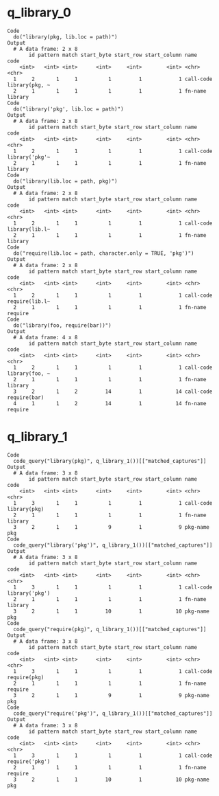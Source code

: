 # q_library_0

    Code
      do("library(pkg, lib.loc = path)")
    Output
      # A data frame: 2 x 8
           id pattern match start_byte start_row start_column name      code          
        <int>   <int> <int>      <int>     <int>        <int> <chr>     <chr>         
      1     2       1     1          1         1            1 call-code library(pkg, ~
      2     1       1     1          1         1            1 fn-name   library       
    Code
      do("library('pkg', lib.loc = path)")
    Output
      # A data frame: 2 x 8
           id pattern match start_byte start_row start_column name      code          
        <int>   <int> <int>      <int>     <int>        <int> <chr>     <chr>         
      1     2       1     1          1         1            1 call-code library('pkg'~
      2     1       1     1          1         1            1 fn-name   library       
    Code
      do("library(lib.loc = path, pkg)")
    Output
      # A data frame: 2 x 8
           id pattern match start_byte start_row start_column name      code          
        <int>   <int> <int>      <int>     <int>        <int> <chr>     <chr>         
      1     2       1     1          1         1            1 call-code library(lib.l~
      2     1       1     1          1         1            1 fn-name   library       
    Code
      do("require(lib.loc = path, character.only = TRUE, 'pkg')")
    Output
      # A data frame: 2 x 8
           id pattern match start_byte start_row start_column name      code          
        <int>   <int> <int>      <int>     <int>        <int> <chr>     <chr>         
      1     2       1     1          1         1            1 call-code require(lib.l~
      2     1       1     1          1         1            1 fn-name   require       
    Code
      do("library(foo, require(bar))")
    Output
      # A data frame: 4 x 8
           id pattern match start_byte start_row start_column name      code          
        <int>   <int> <int>      <int>     <int>        <int> <chr>     <chr>         
      1     2       1     1          1         1            1 call-code library(foo, ~
      2     1       1     1          1         1            1 fn-name   library       
      3     2       1     2         14         1           14 call-code require(bar)  
      4     1       1     2         14         1           14 fn-name   require       

# q_library_1

    Code
      code_query("library(pkg)", q_library_1())[["matched_captures"]]
    Output
      # A data frame: 3 x 8
           id pattern match start_byte start_row start_column name      code        
        <int>   <int> <int>      <int>     <int>        <int> <chr>     <chr>       
      1     3       1     1          1         1            1 call-code library(pkg)
      2     1       1     1          1         1            1 fn-name   library     
      3     2       1     1          9         1            9 pkg-name  pkg         
    Code
      code_query("library('pkg')", q_library_1())[["matched_captures"]]
    Output
      # A data frame: 3 x 8
           id pattern match start_byte start_row start_column name      code          
        <int>   <int> <int>      <int>     <int>        <int> <chr>     <chr>         
      1     3       1     1          1         1            1 call-code library('pkg')
      2     1       1     1          1         1            1 fn-name   library       
      3     2       1     1         10         1           10 pkg-name  pkg           
    Code
      code_query("require(pkg)", q_library_1())[["matched_captures"]]
    Output
      # A data frame: 3 x 8
           id pattern match start_byte start_row start_column name      code        
        <int>   <int> <int>      <int>     <int>        <int> <chr>     <chr>       
      1     3       1     1          1         1            1 call-code require(pkg)
      2     1       1     1          1         1            1 fn-name   require     
      3     2       1     1          9         1            9 pkg-name  pkg         
    Code
      code_query("require('pkg')", q_library_1())[["matched_captures"]]
    Output
      # A data frame: 3 x 8
           id pattern match start_byte start_row start_column name      code          
        <int>   <int> <int>      <int>     <int>        <int> <chr>     <chr>         
      1     3       1     1          1         1            1 call-code require('pkg')
      2     1       1     1          1         1            1 fn-name   require       
      3     2       1     1         10         1           10 pkg-name  pkg           

